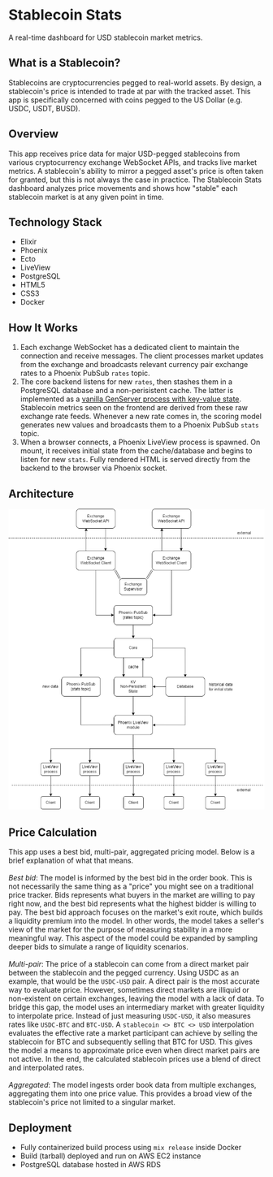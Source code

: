 # Stablecoin Stats

A real-time dashboard for USD stablecoin market metrics.

## What is a Stablecoin?

Stablecoins are cryptocurrencies pegged to real-world assets. By design, a stablecoin's price is intended to trade at par with the tracked asset. This app is specifically concerned with coins pegged to the US Dollar (e.g. USDC, USDT, BUSD).

## Overview

This app receives price data for major USD-pegged stablecoins from various cryptocurrency exchange WebSocket APIs, and tracks live market metrics. A stablecoin's ability to mirror a pegged asset's price is often taken for granted, but this is not always the case in practice. The Stablecoin Stats dashboard analyzes price movements and shows how "stable" each stablecoin market is at any given point in time.

## Technology Stack

- Elixir
- Phoenix
- Ecto
- LiveView
- PostgreSQL
- HTML5
- CSS3
- Docker

## How It Works

1. Each exchange WebSocket has a dedicated client to maintain the connection and receive messages. The client processes market updates from the exchange and broadcasts relevant currency pair exchange rates to a Phoenix PubSub `rates` topic.
2. The core backend listens for new `rates`, then stashes them in a PostgreSQL database and a non-perisistent cache. The latter is implemented as a [vanilla GenServer process with key-value state](https://gist.github.com/oklaiss/8b70f78e3f9f28fec34696ecbf328aeb). Stablecoin metrics seen on the frontend are derived from these raw exchange rate feeds. Whenever a new rate comes in, the scoring model generates new values and broadcasts them to a Phoenix PubSub `stats` topic.
3. When a browser connects, a Phoenix LiveView process is spawned. On mount, it receives initial state from the cache/database and begins to listen for new `stats`. Fully rendered HTML is served directly from the backend to the browser via Phoenix socket.

## Architecture

![Architecture](architecture.png)

## Price Calculation

This app uses a best bid, multi-pair, aggregated pricing model. Below is a brief explanation of what that means.<br><br>
_Best bid_: The model is informed by the best bid in the order book. This is not necessarily the same thing as a "price" you might see on a traditional price tracker. Bids represents what buyers in the market are willing to pay right now, and the best bid represents what the highest bidder is willing to pay. The best bid approach focuses on the market's exit route, which builds a liquidity premium into the model. In other words, the model takes a seller's view of the market for the purpose of measuring stability in a more meaningful way. This aspect of the model could be expanded by sampling deeper bids to simulate a range of liquidity scenarios.<br><br>
_Multi-pair_: The price of a stablecoin can come from a direct market pair between the stablecoin and the pegged currency. Using USDC as an example, that would be the `USDC-USD` pair. A direct pair is the most accurate way to evaluate price. However, sometimes direct markets are illiquid or non-existent on certain exchanges, leaving the model with a lack of data. To bridge this gap, the model uses an intermediary market with greater liquidity to interpolate price. Instead of just measuring `USDC-USD`, it also measures rates like `USDC-BTC` and `BTC-USD`. A `stablecoin <> BTC <> USD` interpolation evaluates the effective rate a market participant can achieve by selling the stablecoin for BTC and subsequently selling that BTC for USD. This gives the model a means to approximate price even when direct market pairs are not active. In the end, the calculated stablecoin prices use a blend of direct and interpolated rates.<br><br>
_Aggregated_: The model ingests order book data from multiple exchanges, aggregating them into one price value. This provides a broad view of the stablecoin's price not limited to a singular market.

## Deployment

- Fully containerized build process using `mix release` inside Docker
- Build (tarball) deployed and run on AWS EC2 instance
- PostgreSQL database hosted in AWS RDS
